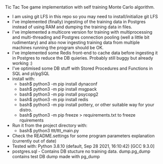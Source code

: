   Tic Tac Toe game implementation with self training Monte Carlo algorithm.

* I am using git LFS in this repo so you may need to install/initialize git LFS
* I've implemented (finally) ingesting of the training data in Postgres instead of using RAM and dumping the training data in files.
* I've implemented a multicore version for training with multiprocessing and multi-threading and Postgres connection pooling (well a little bit rudimentary) and also now ingesting training data from multiple machines running the program should be OK. 
* I've implemented some Redis front-end to cache data before ingesting it in Postgres to reduce the DB quieries. Probably still buggy but already working :)
* I've optimised some DB stuff with Stored Procedures and Functions in SQL and pl/pgSQL
* install with:
  * bash$ python3 -m pip install dynaconf
  * bash$ python3 -m pip install msgpack
  * bash$ python3 -m pip install psycopg2
  * bash$ python3 -m pip install redis
  * bash$ python3 -m pip install pottery,
     or other suitable way for your distro.
  * bash$ python3 -m pip freeze > requirements.txt to freeze rquirements
* Run it from the project directory with:
    * bash$ python3 ttt/ttt_main.py
* Check the README.settings for some program parameters explanation (currently out of date)
* Tested with:
    Python 3.8.10 (default, Sep 28 2021, 16:10:42) [GCC 9.3.0]
* postgres.sql - Contains DB stucture no training data. dump.pg_dump contains test DB dump made with pg_dump
